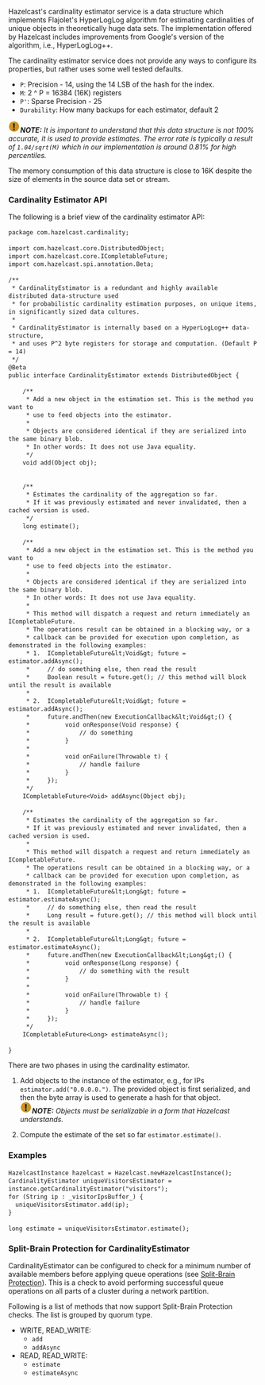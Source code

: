 
Hazelcast's cardinality estimator service is a data structure which implements Flajolet's HyperLogLog algorithm for estimating cardinalities of unique objects in theoretically huge data sets.
The implementation offered by Hazelcast includes improvements from Google's version of the algorithm, i.e., HyperLogLog++.

The cardinality estimator service does not provide any ways to configure its properties, but rather uses some well tested defaults.

- `P`: Precision - 14, using the 14 LSB of the hash for the index.
- `M`: 2 ^ P = 16384 (16K) registers
- `P'`: Sparse Precision - 25
- `Durability`: How many backups for each estimator, default 2

![image](../images/NoteSmall.jpg)***NOTE:*** *It is important to understand that this data structure is not 100% accurate, it is used to provide estimates. The error rate is typically a result of `1.04/sqrt(M)` which in our implementation is around 0.81% for high percentiles.*



The memory consumption of this data structure is close to 16K despite the size of elements in the source data set or stream.

### Cardinality Estimator API

The following is a brief view of the cardinality estimator API:

```
package com.hazelcast.cardinality;

import com.hazelcast.core.DistributedObject;
import com.hazelcast.core.ICompletableFuture;
import com.hazelcast.spi.annotation.Beta;

/**
 * CardinalityEstimator is a redundant and highly available distributed data-structure used
 * for probabilistic cardinality estimation purposes, on unique items, in significantly sized data cultures.
 *
 * CardinalityEstimator is internally based on a HyperLogLog++ data-structure,
 * and uses P^2 byte registers for storage and computation. (Default P = 14)
 */
@Beta
public interface CardinalityEstimator extends DistributedObject {

    /**
     * Add a new object in the estimation set. This is the method you want to
     * use to feed objects into the estimator.
     *
     * Objects are considered identical if they are serialized into the same binary blob.
     * In other words: It does not use Java equality.
     */
    void add(Object obj);


    /**
     * Estimates the cardinality of the aggregation so far.
     * If it was previously estimated and never invalidated, then a cached version is used.
     */
    long estimate();

    /**
     * Add a new object in the estimation set. This is the method you want to
     * use to feed objects into the estimator.
     *
     * Objects are considered identical if they are serialized into the same binary blob.
     * In other words: It does not use Java equality.
     *
     * This method will dispatch a request and return immediately an ICompletableFuture.
     * The operations result can be obtained in a blocking way, or a
     * callback can be provided for execution upon completion, as demonstrated in the following examples:
     * 1.  ICompletableFuture&lt;Void&gt; future = estimator.addAsync();
     *     // do something else, then read the result
     *     Boolean result = future.get(); // this method will block until the result is available
     * 
     * 2.  ICompletableFuture&lt;Void&gt; future = estimator.addAsync();
     *     future.andThen(new ExecutionCallback&lt;Void&gt;() {
     *          void onResponse(Void response) {
     *              // do something
     *          }
     *
     *          void onFailure(Throwable t) {
     *              // handle failure
     *          }
     *     });
     */
    ICompletableFuture<Void> addAsync(Object obj);

    /**
     * Estimates the cardinality of the aggregation so far.
     * If it was previously estimated and never invalidated, then a cached version is used.
     *
     * This method will dispatch a request and return immediately an ICompletableFuture.
     * The operations result can be obtained in a blocking way, or a
     * callback can be provided for execution upon completion, as demonstrated in the following examples:
     * 1.  ICompletableFuture&lt;Long&gt; future = estimator.estimateAsync();
     *     // do something else, then read the result
     *     Long result = future.get(); // this method will block until the result is available
     * 
     * 2.  ICompletableFuture&lt;Long&gt; future = estimator.estimateAsync();
     *     future.andThen(new ExecutionCallback&lt;Long&gt;() {
     *          void onResponse(Long response) {
     *              // do something with the result
     *          }
     *
     *          void onFailure(Throwable t) {
     *              // handle failure
     *          }
     *     });
     */
    ICompletableFuture<Long> estimateAsync();

}
```

There are two phases in using the cardinality estimator.

1. Add objects to the instance of the estimator, e.g., for IPs `estimator.add("0.0.0.0.")`.
The provided object is first serialized, and then the byte array is used to generate a hash for that object.<br>
![image](../images/NoteSmall.jpg)***NOTE:*** *Objects must be serializable in a form that Hazelcast understands.*</br>

2. Compute the estimate of the set so far `estimator.estimate()`.

### Examples

```
HazelcastInstance hazelcast = Hazelcast.newHazelcastInstance();
CardinalityEstimator uniqueVisitorsEstimator = instance.getCardinalityEstimator("visitors");
for (String ip : _visitorIpsBuffer_) {
  uniqueVisitorsEstimator.add(ip);
}

long estimate = uniqueVisitorsEstimator.estimate();
```

### Split-Brain Protection for CardinalityEstimator

CardinalityEstimator can be configured to check for a minimum number of available members before applying queue operations (see [Split-Brain Protection](/2600_Network_Partitioning/100_Split-Brain_Protection.md)). This is a check to avoid performing successful queue operations on all parts of a cluster during a network partition.

Following is a list of methods that now support Split-Brain Protection checks. The list is grouped by quorum type.

- WRITE, READ_WRITE:
    - `add`
    - `addAsync`
- READ, READ_WRITE:
    - `estimate`
    - `estimateAsync`